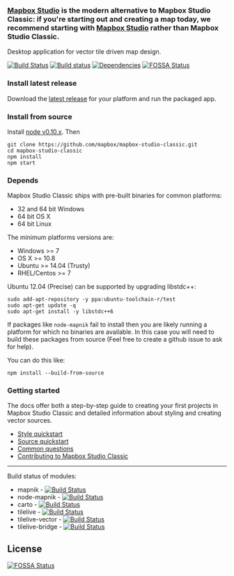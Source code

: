 ### **[Mapbox Studio](https://www.mapbox.com/mapbox-studio/) is the modern alternative to Mapbox Studio Classic**: if you're starting out and creating a map today, we recommend starting with [Mapbox Studio](https://www.mapbox.com/mapbox-studio/) rather than Mapbox Studio Classic.

Desktop application for vector tile driven map design.

[![Build Status](https://secure.travis-ci.org/mapbox/mapbox-studio-classic.svg)](http://travis-ci.org/mapbox/mapbox-studio-classic)
[![Build status](https://ci.appveyor.com/api/projects/status/vmvkol2diegfo7gc?svg=true)](https://ci.appveyor.com/project/Mapbox/mapbox-studio-classic)
[![Dependencies](https://david-dm.org/mapbox/mapbox-studio-classic.svg)](https://david-dm.org/mapbox/mapbox-studio-classic)
[![FOSSA Status](https://app.fossa.io/api/projects/git%2Bhttps%3A%2F%2Fgithub.com%2Fmapbox%2Fmapbox-studio-classic.svg?type=shield)](https://app.fossa.io/projects/git%2Bhttps%3A%2F%2Fgithub.com%2Fmapbox%2Fmapbox-studio-classic?ref=badge_shield)

### Install latest release

Download the [latest release](https://www.mapbox.com/mapbox-studio-classic/) for your platform and run the packaged app.

### Install from source

Install [node v0.10.x](http://nodejs.org/download/). Then

    git clone https://github.com/mapbox/mapbox-studio-classic.git
    cd mapbox-studio-classic
    npm install
    npm start

### Depends

Mapbox Studio Classic ships with pre-built binaries for common platforms:

  - 32 and 64 bit Windows
  - 64 bit OS X
  - 64 bit Linux

The minimum platforms versions are:

  - Windows >= 7
  - OS X >= 10.8
  - Ubuntu >= 14.04 (Trusty)
  - RHEL/Centos >= 7

Ubuntu 12.04 (Precise) can be supported by upgrading libstdc++:

    sudo add-apt-repository -y ppa:ubuntu-toolchain-r/test
    sudo apt-get update -q
    sudo apt-get install -y libstdc++6

If packages like `node-mapnik` fail to install then you are likely running a platform for which no binaries are available. In this case you will need to build these packages from source (Feel free to create a github issue to ask for help).

You can do this like:


    npm install --build-from-source

### Getting started

The docs offer both a step-by-step guide to creating your first projects in Mapbox Studio Classic and detailed information about styling and creating vector sources.

- [Style quickstart](https://www.mapbox.com/help/style-quickstart/)
- [Source quickstart](https://www.mapbox.com/help/source-quickstart/)
- [Common questions](https://www.mapbox.com/help/studio-common-questions/)
- [Contributing to Mapbox Studio Classic](https://github.com/mapbox/mapbox-studio-classic/blob/mb-pages/CONTRIBUTING.md)

------

Build status of modules:

 - mapnik - [![Build Status](https://secure.travis-ci.org/mapnik/mapnik.png)](http://travis-ci.org/mapnik/mapnik)
 - node-mapnik - [![Build Status](https://secure.travis-ci.org/mapnik/node-mapnik.png)](http://travis-ci.org/mapnik/node-mapnik)
 - carto - [![Build Status](https://secure.travis-ci.org/mapbox/carto.png)](http://travis-ci.org/mapbox/carto)
 - tilelive - [![Build Status](https://secure.travis-ci.org/mapbox/tilelive.png)](http://travis-ci.org/mapbox/tilelive)
 - tilelive-vector - [![Build Status](https://secure.travis-ci.org/mapbox/tilelive-vector.png)](http://travis-ci.org/mapbox/tilelive-vector)
 - tilelive-bridge - [![Build Status](https://secure.travis-ci.org/mapbox/tilelive-bridge.png)](http://travis-ci.org/mapbox/tilelive-bridge)

## License
[![FOSSA Status](https://app.fossa.io/api/projects/git%2Bhttps%3A%2F%2Fgithub.com%2Fmapbox%2Fmapbox-studio-classic.svg?type=large)](https://app.fossa.io/projects/git%2Bhttps%3A%2F%2Fgithub.com%2Fmapbox%2Fmapbox-studio-classic?ref=badge_large)
